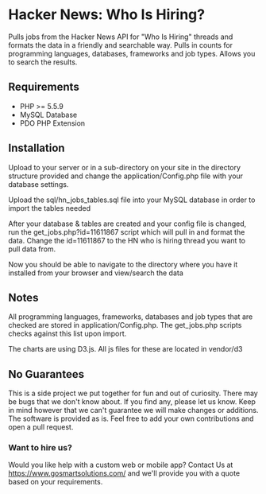 # Hacker News: Who Is Hiring?
Pulls jobs from the Hacker News API for "Who Is Hiring" threads and formats the data in a friendly and searchable way. Pulls in counts for programming languages, databases, frameworks and job types. Allows you to search the results.

## Requirements
- PHP >= 5.5.9
- MySQL Database
- PDO PHP Extension

## Installation
Upload to your server or in a sub-directory on your site in the directory structure provided and change the application/Config.php file with your database settings.

Upload the sql/hn_jobs_tables.sql file into your MySQL database in order to import the tables needed

After your database & tables are created and your config file is changed, run the get_jobs.php?id=11611867 script which will pull in and format the data. Change the id=11611867 to the HN who is hiring thread you want to pull data from.

Now you should be able to navigate to the directory where you have it installed from your browser and view/search the data

## Notes
All programming languages, frameworks, databases and job types that are checked are stored in application/Config.php. The get_jobs.php scripts checks against this list upon import.

The charts are using D3.js. All js files for these are located in vendor/d3

## No Guarantees
This is a side project we put together for fun and out of curiosity. There may be bugs that we don't know about. If you find any, please let us know. Keep in mind however that we can't guarantee we will make changes or additions. The software is provided as is. Feel free to add your own contributions and open a pull request.

### Want to hire us?
Would you like help with a custom web or mobile app? Contact Us at https://www.gosmartsolutions.com/ and we'll provide you with a quote based on your requirements.



